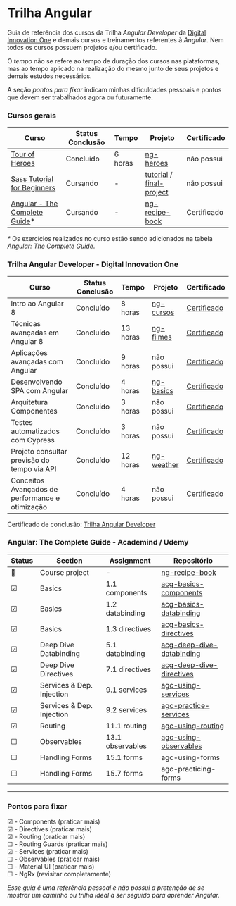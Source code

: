 # Trilha Angular

Guia de referência dos cursos da Trilha _Angular Developer_ da [Digital Innovation One](https://web.digitalinnovation.one) e demais cursos e treinamentos referentes à _Angular_. Nem todos os cursos possuem projetos e/ou certificado.<br>

O _tempo_ não se refere ao tempo de duração dos cursos nas plataformas, mas ao tempo aplicado na realização do mesmo junto de seus projetos e demais estudos necessários.<br>

A seção _pontos para fixar_ indicam minhas dificuldades pessoais e pontos que devem ser trabalhados agora ou futuramente. <br>


### Cursos gerais
Curso | Status Conclusão | Tempo | Projeto | Certificado
---|----|---|----|----
[Tour of Heroes](https://angular.io/tutorial) | Concluído | 6 horas | [ng-heroes](https://github.com/guilchaves/tour-of-heroes) | não possui
[Sass Tutorial for Beginners](https://www.youtube.com/watch?v=_a5j7KoflTs) | Cursando | - | [tutorial](https://github.com/guilchaves/scss-tutorial) / [final-project](https://github.com/guilchaves/scss-tutorial-project) | não possui
[Angular - The Complete Guide](https://www.udemy.com/course/the-complete-guide-to-angular-2)* | Cursando | - | [ng-recipe-book](https://github.com/guilchaves/ng-recipe-book) | Certificado

 _*_ Os exercícios realizados no curso estão sendo adicionados na tabela _Angular: The Complete Guide_. 


### Trilha Angular Developer - Digital Innovation One 
Curso | Status Conclusão | Tempo | Projeto | Certificado
---|----|---|----|----
Intro ao Angular 8 | Concluído | 8 horas | [ng-cursos](https://github.com/guilchaves/ng-cursos/) | [Certificado](https://certificates.digitalinnovation.one/E233E7C8)
Técnicas avançadas em Angular 8 | Concluído | 13 horas | [ng-filmes](https://github.com/guilchaves/ng-filmes) | [Certificado](https://certificates.digitalinnovation.one/5FD29CAC)
Aplicações avançadas com Angular | Concluído | 9 horas |não possui| [Certificado](https://certificates.digitalinnovation.one/F449C649)
Desenvolvendo SPA com Angular | Concluído | 4 horas | [ng-basics](https://github.com/guilchaves/ng-basics) | [Certificado](https://certificates.digitalinnovation.one/5E648473)
Arquitetura Componentes | Concluído | 3 horas | não possui | [Certificado](https://certificates.digitalinnovation.one/A1D6E369)
Testes automatizados com Cypress | Concluído | 3 horas | não possui | [Certificado](https://certificates.digitalinnovation.one/2CE636AA)
Projeto consultar previsão do tempo via API | Concluído | 12 horas | [ng-weather](https://github.com/guilchaves/ng-weather-app) | [Certificado](https://certificates.digitalinnovation.one/3E29A2FE)
Conceitos Avançados de performance e otimização | Concluído | 4 horas | não possui | [Certificado](https://certificates.digitalinnovation.one/3915C97C)

Certificado de conclusão: [Trilha Angular Developer](https://certificates.digitalinnovation.one/28E907D1)

### Angular: The Complete Guide - Academind / Udemy

Status | Section | Assignment | Repositório
---|---|---|---
🚧 | Course project | - | [ng-recipe-book](https://github.com/guilchaves/ng-recipe-book)
☑ | Basics | 1.1 components | [acg-basics-components](https://github.com/guilchaves/acg-basics-components) 
☑ | Basics | 1.2 databinding | [acg-basics-databinding](https://github.com/guilchaves/acg-basics-databinding) 
☑ | Basics | 1.3 directives | [acg-basics-directives](https://github.com/guilchaves/acg-basics-directives) 
☑ | Deep Dive Databinding | 5.1 databinding | [acg-deep-dive-databinding](https://github.com/guilchaves/acg-dd-prop-event-binding)
☑ | Deep Dive Directives | 7.1 directives | [acg-deep-dive-directives](https://github.com/guilchaves/acg-deep-dive-directives)
☑ | Services & Dep. Injection | 9.1 services | [agc-using-services](https://github.com/guilchaves/agc-using-services)
☑ | Services & Dep. Injection | 9.2 services | [agc-practice-services](https://github.com/guilchaves/agc-practice-services)
☑ | Routing | 11.1 routing | [agc-using-routing](https://github.com/guilchaves/agc-using-routing) 
☐ | Observables | 13.1 observables | [agc-using-observables](https://github.com/guilchaves/agc-using-observables)
☐ | Handling Forms | 15.1 forms | agc-using-forms
☐ | Handling Forms | 15.7 forms | agc-practicing-forms



***
### Pontos para fixar

☑ - Components (praticar mais)<br>
☑ - Directives (praticar mais)<br>
☑ - Routing (praticar mais)<br>
☐ - Routing Guards (praticar mais) <br>
☑ - Services (praticar mais) <br>
☐ - Observables (praticar mais)<br>
☐ - Material UI (praticar mais)<br>
☐ - NgRx (revisitar completamente)<br>


_Esse guia é uma referência pessoal e não possui a pretenção de se mostrar um caminho ou trilha ideal a ser seguido para aprender Angular._
